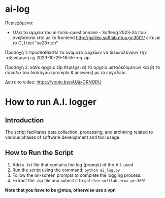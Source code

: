# ai-log

Περιεχόμενα:

- Όλα τα αρχεία του ai-tools-questionnaire - Softeng 2023-24 που ανεβάσατε είτε με το frontend http://galileo.softlab.ntua.gr:3001/ είτε με το CLI tool "se23*.sh"

  
Προσοχή 1: προσπαθείστε τα ονόματα αρχείων να διευκολύνουν την ταξινόμηση πχ 2023-10-29-16:55-req.zip
  
Προσοχή 2: κάθε αρχείο zip περιέχει α) το αρχείο μεταδεδομένων και β) το σύνολο του διαλόγου (prompts & answers) με το εργαλείο.
  
Δείτε το video: https://youtu.be/eUAjxCRNODU





# How to run A.I. logger

## Introduction
The script facilitates data collection, processing, and archiving related to various phases of software development and tool usage.

## How to Run the Script
1. Add a .txt file that contains the log (prompt) of the A.I. used
2. Run the script using the command: `python ai_log.py`
3. Follow the on-screen prompts to complete the logging process.
4. Extract the .zip file and submit it to `galileo.softlab.ntua.gr:3001`

**Note that you have to be @ntua, otherwise use a vpn**
